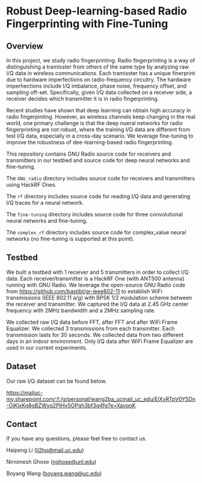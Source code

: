 # Robust Deep-learning-based Radio Fingerprinting with Fine-Tuning

## Overview 

In this project, we study radio fingerprinting. Radio fingerprinting is a way of distinguishing a tramisster from others of the same type by analyzing raw I/Q data  in wireless communications. Each tramisster has a unique finerprint due to hardware imperfections on radio-frequency circuitry. The hardware imperhections include I/Q imbalance, phase noise, frequency offset, and sampling off-set. Specifically, given I/Q data collected on a receiver side, a receiver decides which transmitter it is in radio fingerprinting. 

Recent studies have shown that deep learning can obtain high accuracy in radio fingerpinting. However, as wireless channels keep changing in the real world, one primary challenge is that the deep nueral networks for radio fingerprinting are not robust, where the training I/Q data are different from test I/Q data, especially in a cross-day scenario. We leverage fine-tuning to improve the robustness of dee-learning-based radio fingerprinting. 

This repository contains GNU Radio source code for receivers and transmitters in our testbed and source code for deep neural networks and fine-tuning. 

The ```GNU_radio``` directory includes source code for receivers and transmitters using HackRF Ones. 

The ```rf``` directory includes source code for reading I/Q data and generating I/Q traces for a neural network. 

The ```fine-tuning``` directory includes source code for three convolutional neural networks and fine-tuning. 

The ```complex_rf``` directory includes source code for complex_value neural networks (no fine-tuning is supported at this point). 

## Testbed

We built a testbed with 1 receiver and 5 transmitters in order to collect I/Q data. Each receiver/transmitter is a HackRF One (with ANT500 antenna) running with GNU Radio. We leverage the open-source GNU Radio code from https://github.com/bastibl/gr-ieee802-11 to establish WiFi transmissions (IEEE 802.11 a/g) with BPSK 1/2 modulation scheme between the receiver and transmitter. We captured the I/Q data at 2.45 GHz center frequency with 2MHz bandwidth and a 2MHz sampling rate. 

We collected raw I/Q data before FFT, after FFT and after WiFi Frame Equalizer. We collected 3 transmissions from each transmitter. Each transmission lasts for 30 seconds.  We collected data from two different days in an indoor environment. Only I/Q data after WiFi Frame Equalizer are used in our current experiments. 

## Dataset 

Our raw I/Q dataset can be found below. 

https://mailuc-my.sharepoint.com/:f:/g/personal/wang2ba_ucmail_uc_edu/EjXyRTpV0Y5Dn-OjKlxKg8gBZWyq2PIHy5OPgh3bf3g4fg?e=XavqoK

## Contact

If you have any questions, please feel free to contact us. 

Haipeng Li (li2hp@mail.uc.edu)

Nirnimesh Ghose (nghose@unl.edu)

Boyang Wang (boyang.wang@uc.edu)
